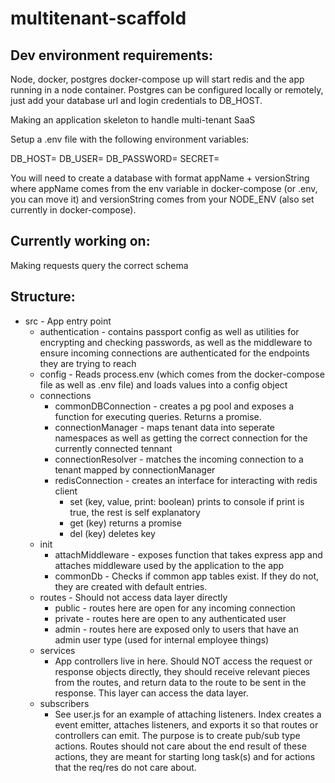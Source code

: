 # multitenant-scaffold

## Dev environment requirements:

Node, docker, postgres
docker-compose up will start redis and the app running in a node container. Postgres can be configured locally or remotely, just add your database url and login credentials to DB_HOST.

Making an application skeleton to handle multi-tenant SaaS

Setup a .env file with the following environment variables:

DB_HOST=
DB_USER=
DB_PASSWORD=
SECRET=

You will need to create a database with format appName + versionString where appName comes from the env variable in docker-compose (or .env, you can move it) and versionString comes from your NODE_ENV (also set currently in docker-compose).

## Currently working on:

Making requests query the correct schema

## Structure:

- src - App entry point
  - authentication - contains passport config as well as utilities for encrypting and checking passwords, as well as the middleware to ensure incoming connections are authenticated for the endpoints they are trying to reach
  - config - Reads process.env (which comes from the docker-compose file as well as .env file) and loads values into a config object
  - connections
    - commonDBConnection - creates a pg pool and exposes a function for executing queries. Returns a promise.
    - connectionManager - maps tenant data into seperate namespaces as well as getting the correct connection for the currently connected tennant
    - connectionResolver - matches the incoming connection to a tenant mapped by connectionManager
    - redisConnection - creates an interface for interacting with redis client
      - set (key, value, print: boolean) prints to console if print is true, the rest is self explanatory
      - get (key) returns a promise
      - del (key) deletes key
  - init
    - attachMiddleware - exposes function that takes express app and attaches middleware used by the application to the app
    - commonDb - Checks if common app tables exist. If they do not, they are created with default entries.
  - routes - Should not access data layer directly
    - public - routes here are open for any incoming connection
    - private - routes here are open to any authenticated user
    - admin - routes here are exposed only to users that have an admin user type (used for internal employee things)
  - services
    - App controllers live in here. Should NOT access the request or response objects directly, they should receive relevant pieces from the routes, and return data to the route to be sent in the response. This layer can access the data layer.
  - subscribers
    - See user.js for an example of attaching listeners. Index creates a event emitter, attaches listeners, and exports it so that routes or controllers can emit. The purpose is to create pub/sub type actions. Routes should not care about the end result of these actions, they are meant for starting long task(s) and for actions that the req/res do not care about.
